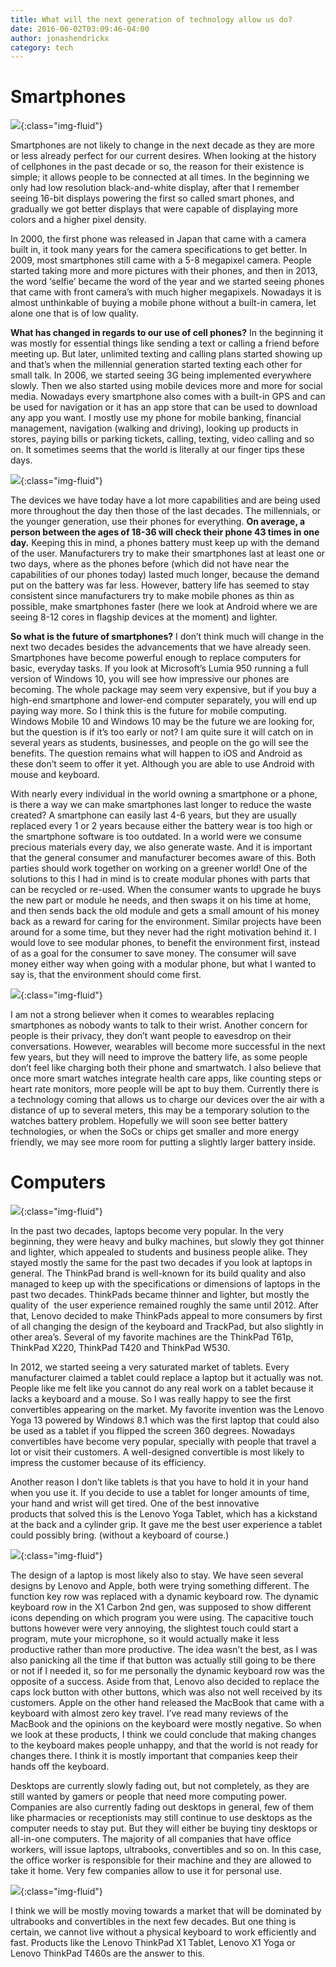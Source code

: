 ```yaml
---
title: What will the next generation of technology allow us do?
date: 2016-06-02T03:09:46-04:00
author: jonashendrickx
category: tech
---
```

# Smartphones

![](/assets/img/posts/2016/05/nokia-3310.jpg){:class="img-fluid"}

Smartphones are not likely to change in the next decade as they are more or less already perfect for our current desires. When looking at the history of cellphones in the past decade or so, the reason for their existence is simple; it allows people to be connected at all times. In the beginning we only had low resolution black-and-white display, after that I remember seeing 16-bit displays powering the first so called smart phones, and gradually we got better displays that were capable of displaying more colors and a higher pixel density.

In 2000, the first phone was released in Japan that came with a camera built in, it took many years for the camera specifications to get better. In 2009, most smartphones still came with a 5-8 megapixel camera. People started taking more and more pictures with their phones, and then in 2013, the word &#8216;selfie&#8217; became the word of the year and we started seeing phones that came with front camera&#8217;s with much higher megapixels. Nowadays it is almost unthinkable of buying a mobile phone without a built-in camera, let alone one that is of low quality.

**What has changed in regards to our use of cell phones?** In the beginning it was mostly for essential things like sending a text or calling a friend before meeting up. But later, unlimited texting and calling plans started showing up and that&#8217;s when the millennial generation started texting each other for small talk. In 2006, we started seeing 3G being implemented everywhere slowly. Then we also started using mobile devices more and more for social media. Nowadays every smartphone also comes with a built-in GPS and can be used for navigation or it has an app store that can be used to download any app you want. I mostly use my phone for mobile banking, financial management, navigation (walking and driving), looking up products in stores, paying bills or parking tickets, calling, texting, video calling and so on. It sometimes seems that the world is literally at our finger tips these days.

![](/assets/img/posts/2016/06/motorolamototurbo2.jpg){:class="img-fluid"}

The devices we have today have a lot more capabilities and are being used more throughout the day then those of the last decades. The millennials, or the younger generation, use their phones for everything. **On average, a person between the ages of 18-36 will check their phone 43 times in one day.** Keeping this in mind, a phones battery must keep up with the demand of the user. Manufacturers try to make their smartphones last at least one or two days, where as the phones before (which did not have near the capabilities of our phones today) lasted much longer, because the demand put on the battery was far less. However, battery life has seemed to stay consistent since manufacturers try to make mobile phones as thin as possible, make smartphones faster (here we look at Android where we are seeing 8-12 cores in flagship devices at the moment) and lighter.

**So what is the future of smartphones?** I don&#8217;t think much will change in the next two decades besides the advancements that we have already seen. Smartphones have become powerful enough to replace computers for basic, everyday tasks. If you look at Microsoft&#8217;s Lumia 950 running a full version of Windows 10, you will see how impressive our phones are becoming. The whole package may seem very expensive, but if you buy a high-end smartphone and lower-end computer separately, you will end up paying way more. So I think this is the future for mobile computing. Windows Mobile 10 and Windows 10 may be the future we are looking for, but the question is if it&#8217;s too early or not? I am quite sure it will catch on in several years as students, businesses, and people on the go will see the benefits. The question remains what will happen to iOS and Android as these don&#8217;t seem to offer it yet. Although you are able to use Android with mouse and keyboard.

With nearly every individual in the world owning a smartphone or a phone, is there a way we can make smartphones last longer to reduce the waste created? A smartphone can easily last 4-6 years, but they are usually replaced every 1 or 2 years because either the battery wear is too high or the smartphone software is too outdated. In a world were we consume precious materials every day, we also generate waste. And it is important that the general consumer and manufacturer becomes aware of this. Both parties should work together on working on a greener world! One of the solutions to this I had in mind is to create modular phones with parts that can be recycled or re-used. When the consumer wants to upgrade he buys the new part or module he needs, and then swaps it on his time at home, and then sends back the old module and gets a small amount of his money back as a reward for caring for the environment. Similar projects have been around for a some time, but they never had the right motivation behind it. I would love to see modular phones, to benefit the environment first, instead of as a goal for the consumer to save money. The consumer will save money either way when going with a modular phone, but what I wanted to say is, that the environment should come first.

![](/assets/img/posts/2016/06/moto360sport.jpg){:class="img-fluid"}

I am not a strong believer when it comes to wearables replacing smartphones as nobody wants to talk to their wrist. Another concern for people is their privacy, they don&#8217;t want people to eavesdrop on their conversations. However, wearables will become more successful in the next few years, but they will need to improve the battery life, as some people don&#8217;t feel like charging both their phone and smartwatch. I also believe that once more smart watches integrate health care apps, like counting steps or heart rate monitors, more people will be apt to buy them. Currently there is a technology coming that allows us to charge our devices over the air with a distance of up to several meters, this may be a temporary solution to the watches battery problem. Hopefully we will soon see better battery technologies, or when the SoCs or chips get smaller and more energy friendly, we may see more room for putting a slightly larger battery inside.

# Computers

![](/assets/img/posts/2016/06/ibmthinkpadt61p.jpg){:class="img-fluid"}

In the past two decades, laptops become very popular. In the very beginning, they were heavy and bulky machines, but slowly they got thinner and lighter, which appealed to students and business people alike. They stayed mostly the same for the past two decades if you look at laptops in general. The ThinkPad brand is well-known for its build quality and also managed to keep up with the specifications or dimensions of laptops in the past two decades. ThinkPads became thinner and lighter, but mostly the quality of  the user experience remained roughly the same until 2012. After that, Lenovo decided to make ThinkPads appeal to more consumers by first of all changing the design of the keyboard and TrackPad, but also slightly in other area&#8217;s. Several of my favorite machines are the ThinkPad T61p, ThinkPad X220, ThinkPad T420 and ThinkPad W530.

In 2012, we started seeing a very saturated market of tablets. Every manufacturer claimed a tablet could replace a laptop but it actually was not. People like me felt like you cannot do any real work on a tablet because it lacks a keyboard and a mouse. So I was really happy to see the first convertibles appearing on the market. My favorite invention was the Lenovo Yoga 13 powered by Windows 8.1 which was the first laptop that could also be used as a tablet if you flipped the screen 360 degrees. Nowadays convertibles have become very popular, specially with people that travel a lot or visit their customers. A well-designed convertible is most likely to impress the customer because of its efficiency.

Another reason I don&#8217;t like tablets is that you have to hold it in your hand when you use it. If you decide to use a tablet for longer amounts of time, your hand and wrist will get tired. One of the best innovative products that solved this is the Lenovo Yoga Tablet, which has a kickstand at the back and a cylinder grip. It gave me the best user experience a tablet could possibly bring. (without a keyboard of course.)

![](/assets/img/posts/2016/06/lenovoyoga900.jpg){:class="img-fluid"}

The design of a laptop is most likely also to stay. We have seen several designs by Lenovo and Apple, both were trying something different. The function key row was replaced with a dynamic keyboard row. The dynamic keyboard row in the X1 Carbon 2nd gen, was supposed to show different icons depending on which program you were using. The capacitive touch buttons however were very annoying, the slightest touch could start a program, mute your microphone, so it would actually make it less productive rather than more productive. The idea wasn&#8217;t the best, as I was also panicking all the time if that button was actually still going to be there or not if I needed it, so for me personally the dynamic keyboard row was the opposite of a success. Aside from that, Lenovo also decided to replace the caps lock button with other buttons, which was also not well received by its customers. Apple on the other hand released the MacBook that came with a keyboard with almost zero key travel. I&#8217;ve read many reviews of the MacBook and the opinions on the keyboard were mostly negative. So when we look at these products, I think we could conclude that making changes to the keyboard makes people unhappy, and that the world is not ready for changes there. I think it is mostly important that companies keep their hands off the keyboard.

Desktops are currently slowly fading out, but not completely, as they are still wanted by gamers or people that need more computing power. Companies are also currently fading out desktops in general, few of them like pharmacies or receptionists may still continue to use desktops as the computer needs to stay put. But they will either be buying tiny desktops or all-in-one computers. The majority of all companies that have office workers, will issue laptops, ultrabooks, convertibles and so on. In this case, the office worker is responsible for their machine and they are allowed to take it home. Very few companies allow to use it for personal use.

![](/assets/img/posts/2016/06/lenovox1tablet.jpg){:class="img-fluid"}

I think we will be mostly moving towards a market that will be dominated by ultrabooks and convertibles in the next few decades. But one thing is certain, we cannot live without a physical keyboard to work efficiently and fast. Products like the Lenovo ThinkPad X1 Tablet, Lenovo X1 Yoga or Lenovo ThinkPad T460s are the answer to this.